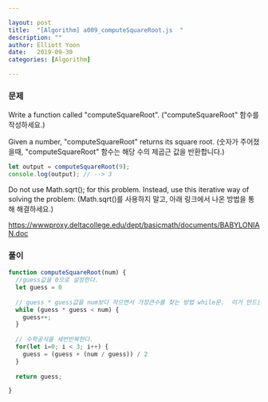 ```yaml
---

layout: post
title:  "[Algorithm] a009_computeSquareRoot.js  "
description: ""
author: Elliott Yoon
date:   2019-09-30
categories: [Algorithm] 

---
```




### 문제

Write a function called "computeSquareRoot". ("computeSquareRoot" 함수를 작성하세요.)

Given a number, "computeSquareRoot" returns its square root. (숫자가 주어졌을때, "computeSquareRoot" 함수는 해당 수의 제곱근 값을 반환합니다.)

```js
let output = computeSquareRoot(9);
console.log(output); // --> 3
```

Do not use Math.sqrt(); for this problem. Instead, use this iterative way of solving the problem: (Math.sqrt()를 사용하지 말고, 아래 링크에서 나온 방법을 통해 해결하세요.)

https://wwwproxy.deltacollege.edu/dept/basicmath/documents/BABYLONIAN.doc



### 풀이

```js
function computeSquareRoot(num) {
  //guess값을 0으로 설정한다.
  let guess = 0
  
  // guess * guess값을 num보다 작으면서 가장큰수를 찾는 방법 while문.  이거 만드는게 핵심이었다!
  while (guess * guess < num) {
    guess++;
  }
  
  // 수학공식을 세번반복한다.
  for(let i=0; i < 3; i++) {
    guess = (guess + (num / guess)) / 2
  }
  
  return guess;

}
```










  